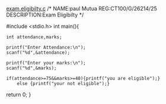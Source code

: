 [exam.eligibilty.c](https://github.com/user-attachments/files/22667443/exam.eligibilty.c)
/*
NAME:paul Mutua
REG:CT100/G/26214/25
DESCRIPTION:Exam Eligibilty
*/

#include <stdio.h> 
int main(){
	
	int attendance,marks;
	
	printf("Enter Attendance:\n");
	scanf("%d",&attendance);
	
	printf("Enter your marks:\n");
	scanf("%d",&marks);
	
	if(attendance>=75&&marks>=40){printf("you are eligible");}
		else {printf("your not eligible");}
return 0;
}
